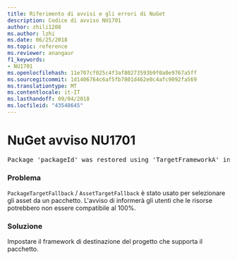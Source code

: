 ```yaml
---
title: Riferimento di avvisi e gli errori di NuGet
description: Codice di avviso NU1701
author: zhili1208
ms.author: lzhi
ms.date: 06/25/2018
ms.topic: reference
ms.reviewer: anangaur
f1_keywords:
- NU1701
ms.openlocfilehash: 11e707cf025c4f3af80273593b9f0a0e9767a5ff
ms.sourcegitcommit: 1d1406764c6af5fb7801d462e0c4afc9092fa569
ms.translationtype: MT
ms.contentlocale: it-IT
ms.lasthandoff: 09/04/2018
ms.locfileid: "43548645"
---
```

# <a name="nuget-warning-nu1701"></a>NuGet avviso NU1701

<pre>Package 'packageId' was restored using 'TargetFrameworkA' instead the project target framework 'TargetFrameworkB'. This package may not be fully compatible with your project.</pre>

### <a name="issue"></a>Problema
`PackageTargetFallback` / `AssetTargetFallback` è stato usato per selezionare gli asset da un pacchetto. L'avviso di informerà gli utenti che le risorse potrebbero non essere compatibile al 100%.

### <a name="solution"></a>Soluzione
Impostare il framework di destinazione del progetto che supporta il pacchetto.